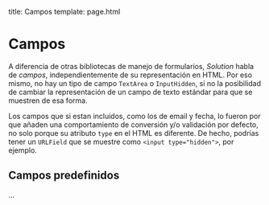 title: Campos
template: page.html


# Campos

A diferencia de otras bibliotecas de manejo de formularios, _Solution_ habla de _campos_, independientemente de su representación en HTML. Por eso mismo, no hay un tipo de campo `TextArea` o `InputHidden`, si no la posibilidad de cambiar la representación de un campo de texto estándar para que se muestren de esa forma.

Los campos que si estan incluidos, como los de email y fecha, lo fueron por que añaden una comportamiento de conversión y/o validación por defecto, no solo porque su atributo `type` en el HTML es diferente. De hecho, podrías tener un `URLField` que se muestre como `<input type="hidden">`, por ejemplo.
</div>


## Campos predefinidos

...
